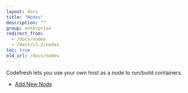 ```yaml
---
layout: docs
title: "Nodes"
description: ""
group: enterprise
redirect_from:
  - /docs/nodes
  - /docs/v1.2/nodes
toc: true
old_url: /docs/nodes
---
```

Codefresh lets you use your own host as a node to run/build containers.

- [Add New Node](doc:add-new-node)
